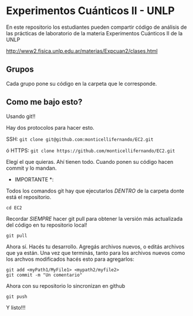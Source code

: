 # Experimentos Cuánticos II - UNLP

En este repositorio los estudiantes pueden compartir código de análisis de las prácticas de laboratorio de la materia Experimentos Cuánticos II de la UNLP

http://www2.fisica.unlp.edu.ar/materias/Expcuan2/clases.html

## Grupos

Cada grupo pone su código en la carpeta que le corresponde. 


## Como me bajo esto?

Usando git!!

Hay dos protocolos para hacer esto. 

SSH:
``` git clone git@github.com:monticellifernando/EC2.git ```

ó HTTPS:
``` git clone https://github.com/monticellifernando/EC2.git ```

Elegí el que quieras. Ahí tienen todo. Cuando ponen su código hacen commit y lo mandan. 

* IMPORTANTE *:

Todos los comandos git hay que ejecutarlos *DENTRO* de la carpeta donte está el repositorio. 

```
cd EC2
```


Recordar *SIEMPRE* hacer git pull para obtener la versión más actualizada del código en tu repositorio local!

```
git pull
```

Ahora sí. Hacés tu desarrollo. Agregás archivos nuevos, o editás archivos que ya están. Una vez que terminás, tanto para los archivos nuevos como los archvos modificados hacés esto para agregarlos:

``` 
git add <myPath1/MyFile1> <mypath2/myfile2> 
git commit -m "Un comentario"
```

Ahora con su repositorio lo sincronizan en github

```
git push
```

Y listo!!!




